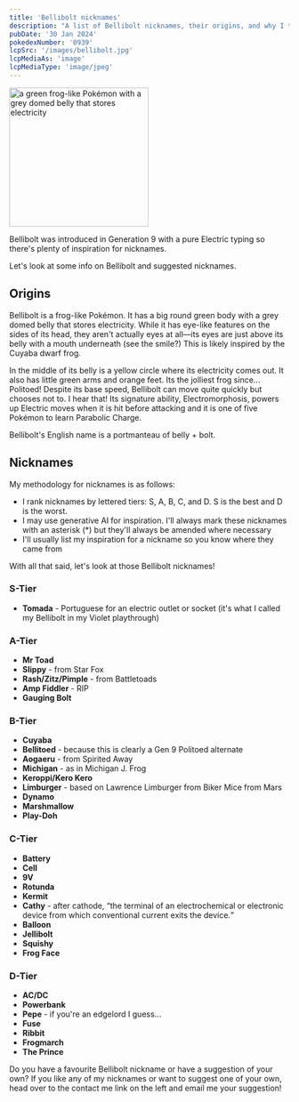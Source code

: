 ```yaml
---
title: 'Bellibolt nicknames'
description: "A list of Bellibolt nicknames, their origins, and why I think they're cool."
pubDate: '30 Jan 2024'
pokedexNumber: '0939'
lcpSrc: '/images/bellibolt.jpg'
lcpMediaAs: 'image'
lcpMediaType: 'image/jpeg'
---
```


<div class="img-center">
	<picture>
		<source srcset="/images/bellibolt.webp" type="image/webp">
		<img src="/images/bellibolt.jpeg" width="250" height="250" alt="a green frog-like Pokémon with a grey domed belly that stores electricity">
	</picture>
</div>

Bellibolt was introduced in Generation 9 with a pure Electric typing so there's plenty of inspiration for nicknames.

Let's look at some info on Bellibolt and suggested nicknames.

## Origins

Bellibolt is a frog-like Pokémon. It has a big round green body with a grey domed belly that stores electricity. While it has eye-like features on the sides of its head, they aren't actually eyes at all—its eyes are just above its belly with a mouth underneath (see the smile?) This is likely inspired by the Cuyaba dwarf frog.

In the middle of its belly is a yellow circle where its electricity comes out. It also has little green arms and orange feet. Its the jolliest frog since... Politoed! Despite its base speed, Bellibolt can move quite quickly but chooses not to. I hear that! Its signature ability, Electromorphosis, powers up Electric moves when it is hit before attacking and it is one of five Pokémon to learn Parabolic Charge.

Bellibolt's English name is a portmanteau of belly + bolt.

## Nicknames

My methodology for nicknames is as follows:

* I rank nicknames by lettered tiers: S, A, B, C, and D. S is the best and D is the worst.
* I may use generative AI for inspiration. I'll always mark these nicknames with an asterisk (\*) but they'll always be amended where necessary
* I'll usually list my inspiration for a nickname so you know where they came from

With all that said, let's look at those Bellibolt nicknames!

### S-Tier

* **Tomada** - Portuguese for an electric outlet or socket (it's what I called my Bellibolt in my Violet playthrough)

### A-Tier

* **Mr Toad**
* **Slippy** - from Star Fox
* **Rash/Zitz/Pimple** - from Battletoads
* **Amp Fiddler** - RIP
* **Gauging Bolt**

### B-Tier

* **Cuyaba**
* **Bellitoed** - because this is clearly a Gen 9 Politoed alternate
* **Aogaeru** - from Spirited Away
* **Michigan** - as in Michigan J. Frog
* **Keroppi/Kero Kero**
* **Limburger** - based on Lawrence Limburger from Biker Mice from Mars
* **Dynamo**
* **Marshmallow**
* **Play-Doh**

### C-Tier

* **Battery**
* **Cell**
* **9V**
* **Rotunda**
* **Kermit**
* **Cathy** - after cathode, <q cite="https://en.wikipedia.org/wiki/Glossary_of_electrical_and_electronics_engineering">the terminal of an electrochemical or electronic device from which conventional current exits the device.</q>
* **Balloon**
* **Jellibolt**
* **Squishy**
* **Frog Face**

### D-Tier

* **AC/DC**
* **Powerbank**
* **Pepe** - if you're an edgelord I guess...
* **Fuse**
* **Ribbit**
* **Frogmarch**
* **The Prince**

Do you have a favourite Bellibolt nickname or have a suggestion of your own? If you like any of my nicknames or want to suggest one of your own, head over to the contact me link on the left and email me your suggestion!